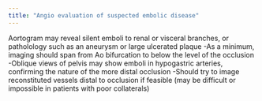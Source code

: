 ```yaml
---
title: "Angio evaluation of suspected embolic disease"
---
```

Aortogram may reveal silent emboli to renal or visceral branches, or patholology such as an aneurysm or large ulcerated plaque
-As a minimum, imaging should span from Ao bifurcation to below the level of the occlusion
-Oblique views of pelvis may show emboli in hypogastric arteries, confirming the nature of the more distal occlusion
-Should try to image reconstituted vessels distal to occlusion if feasible (may be difficult or impossible in patients with poor collaterals)

